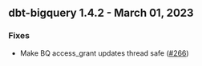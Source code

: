 ## dbt-bigquery 1.4.2 - March 01, 2023

### Fixes

- Make BQ access_grant updates thread safe ([#266](https://github.com/dbt-labs/dbt-bigquery/issues/266))

